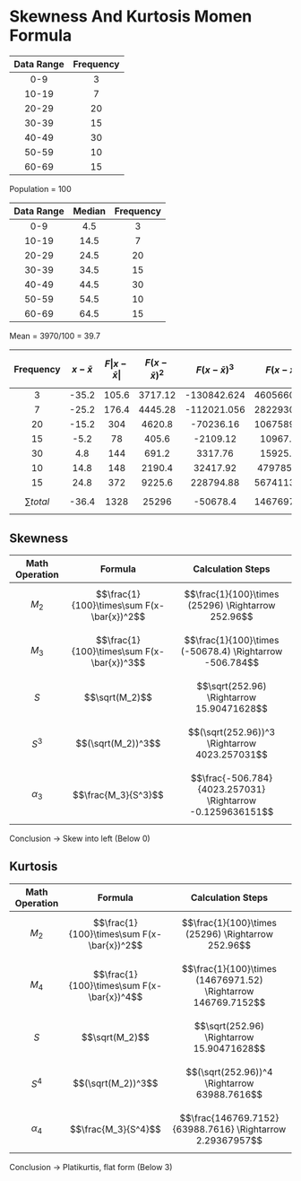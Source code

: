 <h1>Skewness And Kurtosis Momen Formula</h1>  

| Data Range | Frequency |  
| :--------: | :-------: |  
| 0-9 | 3 |  
| 10-19 | 7 |  
| 20-29 | 20 |  
| 30-39 | 15 |  
| 40-49 | 30 |  
| 50-59 | 10 |  
| 60-69 | 15 |  

Population = 100  

| Data Range | Median | Frequency |  
| :--------: | :----: | :-------: |  
| 0-9 | 4.5 | 3 |  
| 10-19 | 14.5 | 7 |  
| 20-29 | 24.5 | 20 |  
| 30-39 | 34.5 | 15 |  
| 40-49 | 44.5 | 30 |  
| 50-59 | 54.5 | 10 |  
| 60-69 | 64.5 | 15 |  
  
Mean = 3970/100 = 39.7  

| Frequency | $$x-\bar{x}$$ | $$F\|x-\bar{x}\|$$ | $$F(x-\bar{x})^2$$ | $$F(x-\bar{x})^3$$ | $$F(x-\bar{x})^4$$ |  
| :-------: | :----: | :-------: | :---------: | :---------: | :---------: |  
| 3 | -35.2 | 105.6 | 3717.12 | -130842.624 | 4605660.365 |  
| 7 | -25.2 | 176.4 | 4445.28 | -112021.056 | 2822930.611 |  
| 20 | -15.2 | 304 | 4620.8 | -70236.16 | 1067589.632 |  
| 15 | -5.2 | 78 | 405.6 | -2109.12 | 10967.424 |  
| 30 | 4.8 | 144 | 691.2 | 3317.76 | 15925.248 |  
| 10 | 14.8 | 148 | 2190.4 | 32417.92 | 479785.216 |  
| 15 | 24.8 | 372 | 9225.6 | 228794.88 | 5674113.024 |  
| $$\sum total$$ | -36.4 | 1328 | 25296 | -50678.4 | 14676971.52 |  

<h2>Skewness</h2>  

| Math Operation | Formula | Calculation Steps |  
| :------------: | :-----: | :---------------: |  
| $$M_2$$ | $$\frac{1}{100}\times\sum F(x-\bar{x})^2$$ | $$\frac{1}{100}\times (25296) \Rightarrow 252.96$$ |  
| $$M_3$$ | $$\frac{1}{100}\times\sum F(x-\bar{x})^3$$ |$$\frac{1}{100}\times (-50678.4) \Rightarrow  -506.784$$ |  
| $$S$$ | $$\sqrt(M_2)$$ |$$\sqrt(252.96) \Rightarrow   15.90471628$$ |  
| $$S^3$$ | $$(\sqrt(M_2))^3$$ | $$(\sqrt(252.96))^3 \Rightarrow  4023.257031$$ |  
| $$\alpha_3$$ | $$\frac{M_3}{S^3}$$ | $$\frac{-506.784}{4023.257031} \Rightarrow  -0.1259636151$$ |  

Conclusion -> Skew into left (Below 0)<h2>Kurtosis</h2>  

| Math Operation | Formula | Calculation Steps |  
| :------------: | :-----: | :---------------: |  
| $$M_2$$ | $$\frac{1}{100}\times\sum F(x-\bar{x})^2$$ | $$\frac{1}{100}\times (25296) \Rightarrow 252.96$$ |  
| $$M_4$$ | $$\frac{1}{100}\times\sum F(x-\bar{x})^4$$ |$$\frac{1}{100}\times (14676971.52) \Rightarrow  146769.7152$$ |  
| $$S$$ | $$\sqrt(M_2)$$ |$$\sqrt(252.96) \Rightarrow   15.90471628$$ |  
| $$S^4$$ | $$(\sqrt(M_2))^3$$ | $$(\sqrt(252.96))^4 \Rightarrow  63988.7616$$ |  
| $$\alpha_4$$ | $$\frac{M_3}{S^4}$$ | $$\frac{146769.7152}{63988.7616} \Rightarrow  2.29367957$$ |  

Conclusion -> Platikurtis, flat form (Below 3)